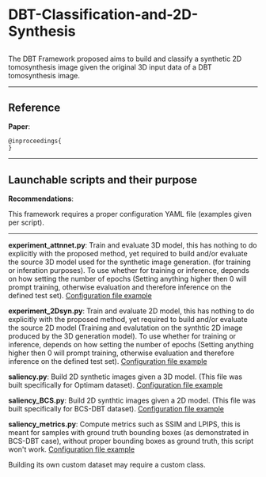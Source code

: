 # DBT-Classification-and-2D-Synthesis
## 

The DBT Framework proposed aims to build and classify a synthetic 2D tomosynthesis 
image given the original 3D input data of a DBT tomosynthesis image.

----------------------------------------------------------------------
## Reference

**Paper**: 

    @inproceedings{
    }

----------------------------------------------------------------------
## Launchable scripts and their purpose
**Recommendations**:

This framework requires a proper configuration YAML file (examples given per script).
***


**experiment_attnnet.py**: Train and evaluate 3D model, 
this has nothing to do explicitly with the proposed method, 
yet required to build and/or evaluate the source 3D model used for the synthetic image generation. 
(for training or inferation purposes). 
To use whether for training or inference, depends on how setting the number of epochs (Setting anything higher then 0 will prompt training, otherwise evaluation and therefore inference on the defined test set).
[Configuration file example](configs/config.yaml) 

**experiment_2Dsyn.py**: Train and evaluate 2D model, 
this has nothing to do explicitly with the proposed method,
yet required to build and/or evaluate the source 2D model 
(Training and evalutation on the synthtic 2D image produced by the 3D generation model). 
To use whether for training or inference, depends on how setting the number of epochs (Setting anything higher then 0 will prompt training, otherwise evaluation and therefore inference on the defined test set).
[Configuration file example](configs/config_2D.yaml)

**saliency.py**: Build 2D synthetic images given a 3D model. (This file was built specifically for Optimam dataset).
[Configuration file example](configs/config_saliency.yaml) 

**saliency_BCS.py**: Build 2D synthtic images given a 2D model. (This file was built specifically for BCS-DBT dataset).
[Configuration file example](configs/config_saliency_BCS.yaml) 

**saliency_metrics.py**: Compute metrics such as SSIM and LPIPS, this is meant for samples with ground truth bounding boxes (as demonstrated in BCS-DBT case), without proper bounding boxes as ground truth, this script won't work.
[Configuration file example](configs/config_saliency_BCS_metrics.yaml)

Building its own custom dataset may require a custom class.
